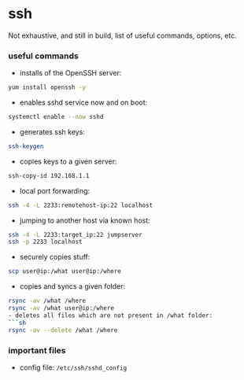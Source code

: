 # ssh
Not exhaustive, and still in build,  list of useful commands, options, etc.


### useful commands

- installs of the OpenSSH server:
```sh
yum install openssh -y
```
- enables sshd service now and on boot:
```sh
systemctl enable --now sshd
```
- generates ssh keys:
```sh
ssh-keygen
```
- copies keys to a given server:
```sh
ssh-copy-id 192.168.1.1
```

- local port forwarding:
```sh
ssh -4 -L 2233:remotehost-ip:22 localhost
```
- jumping to another host via known host:
```sh
ssh -4 -L 2233:target_ip:22 jumpserver
ssh -p 2233 localhost
```

- securely copies stuff:
```sh
scp user@ip:/what user@ip:/where
```
- copies and syncs a given folder:
```sh
rsync -av /what /where
rsync -av /what user@ip:/where
- deletes all files which are not present in /what folder:
```sh
rsync -av --delete /what /where
```

### important files

- config file: `/etc/ssh/sshd_config`

